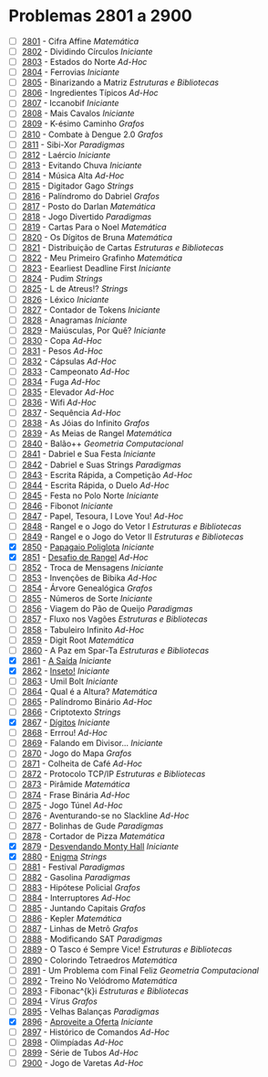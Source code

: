 # Problemas 2801 a 2900

  - [ ] [2801](https://www.urionlinejudge.com.br/judge/pt/problems/view/2801) - Cifra Affine *Matemática*
  - [ ] [2802](https://www.urionlinejudge.com.br/judge/pt/problems/view/2802) - Dividindo Círculos *Iniciante*
  - [ ] [2803](https://www.urionlinejudge.com.br/judge/pt/problems/view/2803) - Estados do Norte *Ad-Hoc*
  - [ ] [2804](https://www.urionlinejudge.com.br/judge/pt/problems/view/2804) - Ferrovias *Iniciante*
  - [ ] [2805](https://www.urionlinejudge.com.br/judge/pt/problems/view/2805) - Binarizando a Matriz *Estruturas e Bibliotecas*
  - [ ] [2806](https://www.urionlinejudge.com.br/judge/pt/problems/view/2806) - Ingredientes Típicos *Ad-Hoc*
  - [ ] [2807](https://www.urionlinejudge.com.br/judge/pt/problems/view/2807) - Iccanobif *Iniciante*
  - [ ] [2808](https://www.urionlinejudge.com.br/judge/pt/problems/view/2808) - Mais Cavalos *Iniciante*
  - [ ] [2809](https://www.urionlinejudge.com.br/judge/pt/problems/view/2809) - K-ésimo Caminho *Grafos*
  - [ ] [2810](https://www.urionlinejudge.com.br/judge/pt/problems/view/2810) - Combate à Dengue 2.0 *Grafos*
  - [ ] [2811](https://www.urionlinejudge.com.br/judge/pt/problems/view/2811) - Sibi-Xor *Paradigmas*
  - [ ] [2812](https://www.urionlinejudge.com.br/judge/pt/problems/view/2812) - Laércio *Iniciante*
  - [ ] [2813](https://www.urionlinejudge.com.br/judge/pt/problems/view/2813) - Evitando Chuva *Iniciante*
  - [ ] [2814](https://www.urionlinejudge.com.br/judge/pt/problems/view/2814) - Música Alta *Ad-Hoc*
  - [ ] [2815](https://www.urionlinejudge.com.br/judge/pt/problems/view/2815) - Digitador Gago *Strings*
  - [ ] [2816](https://www.urionlinejudge.com.br/judge/pt/problems/view/2816) - Palíndromo do Dabriel *Grafos*
  - [ ] [2817](https://www.urionlinejudge.com.br/judge/pt/problems/view/2817) - Posto do Darlan *Matemática*
  - [ ] [2818](https://www.urionlinejudge.com.br/judge/pt/problems/view/2818) - Jogo Divertido *Paradigmas*
  - [ ] [2819](https://www.urionlinejudge.com.br/judge/pt/problems/view/2819) - Cartas Para o Noel *Matemática*
  - [ ] [2820](https://www.urionlinejudge.com.br/judge/pt/problems/view/2820) - Os Dígitos de Bruna *Matemática*
  - [ ] [2821](https://www.urionlinejudge.com.br/judge/pt/problems/view/2821) - Distribuição de Cartas *Estruturas e Bibliotecas*
  - [ ] [2822](https://www.urionlinejudge.com.br/judge/pt/problems/view/2822) - Meu Primeiro Grafinho *Matemática*
  - [ ] [2823](https://www.urionlinejudge.com.br/judge/pt/problems/view/2823) - Eearliest Deadline First *Iniciante*
  - [ ] [2824](https://www.urionlinejudge.com.br/judge/pt/problems/view/2824) - Pudim *Strings*
  - [ ] [2825](https://www.urionlinejudge.com.br/judge/pt/problems/view/2825) - L de Atreus!? *Strings*
  - [ ] [2826](https://www.urionlinejudge.com.br/judge/pt/problems/view/2826) - Léxico *Iniciante*
  - [ ] [2827](https://www.urionlinejudge.com.br/judge/pt/problems/view/2827) - Contador de Tokens *Iniciante*
  - [ ] [2828](https://www.urionlinejudge.com.br/judge/pt/problems/view/2828) - Anagramas *Iniciante*
  - [ ] [2829](https://www.urionlinejudge.com.br/judge/pt/problems/view/2829) - Maiúsculas, Por Quê? *Iniciante*
  - [ ] [2830](https://www.urionlinejudge.com.br/judge/pt/problems/view/2830) - Copa *Ad-Hoc*
  - [ ] [2831](https://www.urionlinejudge.com.br/judge/pt/problems/view/2831) - Pesos *Ad-Hoc*
  - [ ] [2832](https://www.urionlinejudge.com.br/judge/pt/problems/view/2832) - Cápsulas *Ad-Hoc*
  - [ ] [2833](https://www.urionlinejudge.com.br/judge/pt/problems/view/2833) - Campeonato *Ad-Hoc*
  - [ ] [2834](https://www.urionlinejudge.com.br/judge/pt/problems/view/2834) - Fuga *Ad-Hoc*
  - [ ] [2835](https://www.urionlinejudge.com.br/judge/pt/problems/view/2835) - Elevador *Ad-Hoc*
  - [ ] [2836](https://www.urionlinejudge.com.br/judge/pt/problems/view/2836) - Wifi *Ad-Hoc*
  - [ ] [2837](https://www.urionlinejudge.com.br/judge/pt/problems/view/2837) - Sequência *Ad-Hoc*
  - [ ] [2838](https://www.urionlinejudge.com.br/judge/pt/problems/view/2838) - As Jóias do Infinito *Grafos*
  - [ ] [2839](https://www.urionlinejudge.com.br/judge/pt/problems/view/2839) - As Meias de Rangel *Matemática*
  - [ ] [2840](https://www.urionlinejudge.com.br/judge/pt/problems/view/2840) - Balão++ *Geometria Computacional*
  - [ ] [2841](https://www.urionlinejudge.com.br/judge/pt/problems/view/2841) - Dabriel e Sua Festa *Iniciante*
  - [ ] [2842](https://www.urionlinejudge.com.br/judge/pt/problems/view/2842) - Dabriel e Suas Strings *Paradigmas*
  - [ ] [2843](https://www.urionlinejudge.com.br/judge/pt/problems/view/2843) - Escrita Rápida, a Competição *Ad-Hoc*
  - [ ] [2844](https://www.urionlinejudge.com.br/judge/pt/problems/view/2844) - Escrita Rápida, o Duelo *Ad-Hoc*
  - [ ] [2845](https://www.urionlinejudge.com.br/judge/pt/problems/view/2845) - Festa no Polo Norte *Iniciante*
  - [ ] [2846](https://www.urionlinejudge.com.br/judge/pt/problems/view/2846) - Fibonot *Iniciante*
  - [ ] [2847](https://www.urionlinejudge.com.br/judge/pt/problems/view/2847) - Papel, Tesoura, I Love You! *Ad-Hoc*
  - [ ] [2848](https://www.urionlinejudge.com.br/judge/pt/problems/view/2848) - Rangel e o Jogo do Vetor I *Estruturas e Bibliotecas*
  - [ ] [2849](https://www.urionlinejudge.com.br/judge/pt/problems/view/2849) - Rangel e o Jogo do Vetor II *Estruturas e Bibliotecas*
  - [x] [2850](https://www.urionlinejudge.com.br/judge/pt/problems/view/2850) - [Papagaio Poliglota](https://github.com/potigol/URI-Potigol/blob/master/src/2801-2900/2850.poti) *Iniciante*
  - [x] [2851](https://www.urionlinejudge.com.br/judge/pt/problems/view/2851) - [Desafio de Rangel](https://github.com/potigol/URI-Potigol/blob/master/src/2801-2900/2851.poti) *Ad-Hoc*
  - [ ] [2852](https://www.urionlinejudge.com.br/judge/pt/problems/view/2852) - Troca de Mensagens *Iniciante*
  - [ ] [2853](https://www.urionlinejudge.com.br/judge/pt/problems/view/2853) - Invenções de Bibika *Ad-Hoc*
  - [ ] [2854](https://www.urionlinejudge.com.br/judge/pt/problems/view/2854) - Árvore Genealógica *Grafos*
  - [ ] [2855](https://www.urionlinejudge.com.br/judge/pt/problems/view/2855) - Números de Sorte *Iniciante*
  - [ ] [2856](https://www.urionlinejudge.com.br/judge/pt/problems/view/2856) - Viagem do Pão de Queijo *Paradigmas*
  - [ ] [2857](https://www.urionlinejudge.com.br/judge/pt/problems/view/2857) - Fluxo nos Vagões *Estruturas e Bibliotecas*
  - [ ] [2858](https://www.urionlinejudge.com.br/judge/pt/problems/view/2858) - Tabuleiro Infinito *Ad-Hoc*
  - [ ] [2859](https://www.urionlinejudge.com.br/judge/pt/problems/view/2859) - Digit Root *Matemática*
  - [ ] [2860](https://www.urionlinejudge.com.br/judge/pt/problems/view/2860) - A Paz em Spar-Ta *Estruturas e Bibliotecas*
  - [x] [2861](https://www.urionlinejudge.com.br/judge/pt/problems/view/2861) - [A Saída](https://github.com/potigol/URI-Potigol/blob/master/src/2801-2900/2861.poti) *Iniciante*
  - [x] [2862](https://www.urionlinejudge.com.br/judge/pt/problems/view/2862) - [Inseto!](https://github.com/potigol/URI-Potigol/blob/master/src/2801-2900/2862.poti) *Iniciante*
  - [ ] [2863](https://www.urionlinejudge.com.br/judge/pt/problems/view/2863) - Umil Bolt *Iniciante*
  - [ ] [2864](https://www.urionlinejudge.com.br/judge/pt/problems/view/2864) - Qual é a Altura? *Matemática*
  - [ ] [2865](https://www.urionlinejudge.com.br/judge/pt/problems/view/2865) - Palíndromo Binário *Ad-Hoc*
  - [ ] [2866](https://www.urionlinejudge.com.br/judge/pt/problems/view/2866) - Criptotexto *Strings*
  - [x] [2867](https://www.urionlinejudge.com.br/judge/pt/problems/view/2867) - [Dígitos](https://github.com/potigol/URI-Potigol/blob/master/src/2801-2900/2867.poti) *Iniciante*
  - [ ] [2868](https://www.urionlinejudge.com.br/judge/pt/problems/view/2868) - Errrou! *Ad-Hoc*
  - [ ] [2869](https://www.urionlinejudge.com.br/judge/pt/problems/view/2869) - Falando em Divisor... *Iniciante*
  - [ ] [2870](https://www.urionlinejudge.com.br/judge/pt/problems/view/2870) - Jogo do Mapa *Grafos*
  - [ ] [2871](https://www.urionlinejudge.com.br/judge/pt/problems/view/2871) - Colheita de Café *Ad-Hoc*
  - [ ] [2872](https://www.urionlinejudge.com.br/judge/pt/problems/view/2872) - Protocolo TCP/IP *Estruturas e Bibliotecas*
  - [ ] [2873](https://www.urionlinejudge.com.br/judge/pt/problems/view/2873) - Pirâmide *Matemática*
  - [ ] [2874](https://www.urionlinejudge.com.br/judge/pt/problems/view/2874) - Frase Binária *Ad-Hoc*
  - [ ] [2875](https://www.urionlinejudge.com.br/judge/pt/problems/view/2875) - Jogo Túnel *Ad-Hoc*
  - [ ] [2876](https://www.urionlinejudge.com.br/judge/pt/problems/view/2876) - Aventurando-se no Slackline *Ad-Hoc*
  - [ ] [2877](https://www.urionlinejudge.com.br/judge/pt/problems/view/2877) - Bolinhas de Gude *Paradigmas*
  - [ ] [2878](https://www.urionlinejudge.com.br/judge/pt/problems/view/2878) - Cortador de Pizza *Matemática*
  - [x] [2879](https://www.urionlinejudge.com.br/judge/pt/problems/view/2879) - [Desvendando Monty Hall](https://github.com/potigol/URI-Potigol/blob/master/src/2801-2900/2879.poti) *Iniciante*
  - [x] [2880](https://www.urionlinejudge.com.br/judge/pt/problems/view/2880) - [Enigma](https://github.com/potigol/URI-Potigol/blob/master/src/2801-2900/2880.poti) *Strings*
  - [ ] [2881](https://www.urionlinejudge.com.br/judge/pt/problems/view/2881) - Festival *Paradigmas*
  - [ ] [2882](https://www.urionlinejudge.com.br/judge/pt/problems/view/2882) - Gasolina *Paradigmas*
  - [ ] [2883](https://www.urionlinejudge.com.br/judge/pt/problems/view/2883) - Hipótese Policial *Grafos*
  - [ ] [2884](https://www.urionlinejudge.com.br/judge/pt/problems/view/2884) - Interruptores *Ad-Hoc*
  - [ ] [2885](https://www.urionlinejudge.com.br/judge/pt/problems/view/2885) - Juntando Capitais *Grafos*
  - [ ] [2886](https://www.urionlinejudge.com.br/judge/pt/problems/view/2886) - Kepler *Matemática*
  - [ ] [2887](https://www.urionlinejudge.com.br/judge/pt/problems/view/2887) - Linhas de Metrô *Grafos*
  - [ ] [2888](https://www.urionlinejudge.com.br/judge/pt/problems/view/2888) - Modificando SAT *Paradigmas*
  - [ ] [2889](https://www.urionlinejudge.com.br/judge/pt/problems/view/2889) - O Tasco é Sempre Vice! *Estruturas e Bibliotecas*
  - [ ] [2890](https://www.urionlinejudge.com.br/judge/pt/problems/view/2890) - Colorindo Tetraedros *Matemática*
  - [ ] [2891](https://www.urionlinejudge.com.br/judge/pt/problems/view/2891) - Um Problema com Final Feliz *Geometria Computacional*
  - [ ] [2892](https://www.urionlinejudge.com.br/judge/pt/problems/view/2892) - Treino No Velódromo *Matemática*
  - [ ] [2893](https://www.urionlinejudge.com.br/judge/pt/problems/view/2893) - Fibonac^{k}i *Estruturas e Bibliotecas*
  - [ ] [2894](https://www.urionlinejudge.com.br/judge/pt/problems/view/2894) - Vírus *Grafos*
  - [ ] [2895](https://www.urionlinejudge.com.br/judge/pt/problems/view/2895) - Velhas Balanças *Paradigmas*
  - [x] [2896](https://www.urionlinejudge.com.br/judge/pt/problems/view/2896) - [Aproveite a Oferta](https://github.com/potigol/URI-Potigol/blob/master/src/2801-2900/2896.poti) *Iniciante*
  - [ ] [2897](https://www.urionlinejudge.com.br/judge/pt/problems/view/2897) - Histórico de Comandos *Ad-Hoc*
  - [ ] [2898](https://www.urionlinejudge.com.br/judge/pt/problems/view/2898) - Olimpíadas *Ad-Hoc*
  - [ ] [2899](https://www.urionlinejudge.com.br/judge/pt/problems/view/2899) - Série de Tubos *Ad-Hoc*
  - [ ] [2900](https://www.urionlinejudge.com.br/judge/pt/problems/view/2900) - Jogo de Varetas *Ad-Hoc*